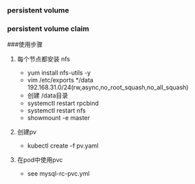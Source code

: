 ### persistent volume
### persistent volume claim

###使用步骤
1. 每个节点都安装 nfs
    * yum install nfs-utils -y
    * vim /etc/exports
        */data  192.168.31.0/24(rw,async,no_root_squash,no_all_squash)
    * 创建 /data目录
    * systemctl restart rpcbind
    * systemctl restart nfs
    * showmount -e master
2. 创建pv
    * kubectl create -f pv.yaml

3. 在pod中使用pvc
    * see mysql-rc-pvc.yml